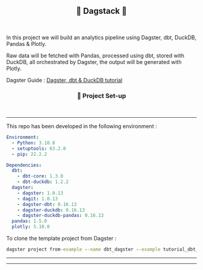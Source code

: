 <h2 align="center"><b> 🥞 Dagstack 🥞 </b></h2>

<br>

In this project we will build an analytics pipeline using Dagster, dbt, DuckDB, Pandas & Plotly.

Raw data will be fetched with Pandas, processed using dbt, stored with DuckDB, all orchestrated by Dagster, the output will be generated with Plotly.

Dagster Guide : [Dagster, dbt & DuckDB tutorial](https://docs.dagster.io/integrations/dbt/using-dbt-with-dagster)


<h3 align="center"><b> 🧱 Project Set-up </b></h3>

<br>

---

This repo has been developed in the following environment :

````yaml
Environment:
  - Python: 3.10.8
  - setuptools: 63.2.0
  - pip: 22.2.2

Dependencies:
  dbt: 
    - dbt-core: 1.3.0
    - dbt-duckdb: 1.2.2
  dagster: 
    - dagster: 1.0.13
    - dagit: 1.0.13
    - dagster-dbt: 0.16.13
    - dagster-duckdb: 0.16.13
    - dagster-duckdb-pandas: 0.16.13
  pandas: 1.5.0
  plotly: 5.10.0
````

To clone the template project from Dagster :

````cmd
dagster project from-example --name dbt_dagster --example tutorial_dbt_dagster 
````

---
---

